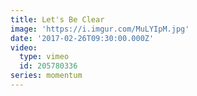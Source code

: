```yaml
---
title: Let's Be Clear
image: 'https://i.imgur.com/MuLYIpM.jpg'
date: '2017-02-26T09:30:00.000Z'
video:
  type: vimeo
  id: 205780336
series: momentum
---
```



